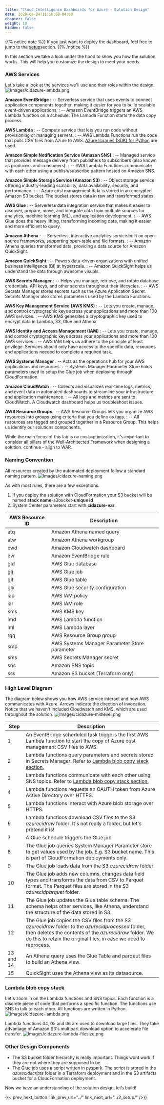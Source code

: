 ```yaml
---
title: "Cloud Intelligence Dashboards for Azure - Solution Design"
date: 2020-08-24T11:16:08-04:00
chapter: false
weight: 10
hidden: false
---
```


{{% notice note %}}
If you just want to deploy the dashboard, feel free to jump to the [setup](../2_setup/)section.
{{% /notice %}}

In this section we take a look under the hood to show you how the solution works. This will help you customize the design to meet your needs.

### AWS Services
Let's take a look at the services we'll use and their roles within the design.
![Images/cidazure-lambda.png](/Cost/300_Cloud_Intelligence_Dashboard_for_Azure/Images/cidazure-services.png)

**Amazon EventBridge**
: -- Serverless service that uses events to connect application components together, making it easier for you to build scalable event-driven applications.
: -- Amazon EventBridge triggers an AWS Lambda function on a schedule. The Lambda Function starts the data copy process.

**AWS Lambda** 
: -- Compute service that lets you run code without provisioning or managing servers.
: -- AWS Lambda Functions run the code that pulls CSV files from Azure to AWS. [Azure libraries (SDK) for Python](https://learn.microsoft.com/en-us/azure/developer/python/sdk/azure-sdk-overview) are used.

**Amazon Simple Notification Service (Amazon SNS)**
: -- Managed service that provides message delivery from publishers to subscribers (also known as producers and consumers).
: -- AWS Lambda Functions communicate with each other using a publish/subscribe pattern hosted on Amazon SNS.

**Amazon Simple Storage Service (Amazon S3)**
: -- Object storage service offering industry-leading scalability, data availability, security, and performance.
: -- Azure cost management data is stored in an encrypted Amazon S3 bucket. The bucket stores data in raw and transformed states.

**AWS Glue**
: -- Serverless data integration service that makes it easier to discover, prepare, move, and integrate data from multiple sources for analytics, machine learning (ML), and application development.
: -- AWS Glue does the heavy lifting, transforming incoming data, making it easier and more efficient to query.

**Amazon Athena**
: -- Serverless, interactive analytics service built on open-source frameworks, supporting open-table and file formats.
: -- Amazon Athena queries transformed data, providing a data source for Amazon QuickSight.

**Amazon QuickSight**
: -- Powers data-driven organizations with unified business intelligence (BI) at hyperscale.
: -- Amazon QuickSight helps us understand the data through awesome visuals.

**AWS Secrets Manager**
: -- Helps you manage, retrieve, and rotate database credentials, API keys, and other secrets throughout their lifecycles.
: -- AWS Secrets Manager stores secrets such as the Azure Application Secret. Secrets Manager also stores parameters used by the Lambda Functions.

**AWS Key Management Service (AWS KMS)**
: -- Lets you create, manage, and control cryptographic keys across your applications and more than 100 AWS services.
: -- AWS KMS generates a cryptographic key used to encrypt data in Lambda, S3, Glue and Athena.

**AWS Identity and Access Management (IAM)**
: -- Lets you create, manage, and control cryptographic keys across your applications and more than 100 AWS services.
: -- AWS IAM helps us adhere to the principle of least privilege. Services should only have access to the specific data, resources and applications needed to complete a required task.

**AWS Systems Manager**
: -- Acts as the operations hub for your AWS applications and resources.
: -- Systems Manager Parameter Store holds parameters used to setup the Glue job when deploying through CloudFormation.

**Amazon CloudWatch**
: -- Collects and visualizes real-time logs, metrics, and event data in automated dashboards to streamline your infrastructure and application maintenance.
: -- All logs and metrics are sent to CloudWatch. A Cloudwatch dashboard helps us troubleshoot issues.

**AWS Resource Groups**
: -- AWS Resource Groups lets you organize AWS resources into groups using criteria that you define as tags.
: -- All resources are tagged and grouped together in a Resource Group. This helps us identify our solutions components.

While the main focus of this lab is on cost optimization, it's important to consider all pillars of the Well-Architected Framework when designing a solution. 
continue - align to WAR.

### Naming Convention

All resources created by the automated deployment follow a standard naming pattern. 
![Images/cidazure-naming.png](/Cost/300_Cloud_Intelligence_Dashboard_for_Azure/Images/cidazure-naming.png?width=1000px)

As with most rules, there are a few exceptions.

1. If you deploy the solution with CloudFormation your S3 bucket will be named **stack name**-s3bucket-**unique id**
2. System Center parameters start with **cidazure-var**.

|AWS Resource ID|Description|
|-|-|
|atq|Amazon Athena named query|
|atw|Amazon Athena workgroup|
|cwd|Amazon Cloudwatch dashboard|
|evr|Amazon EventBridge rule |
|gld|AWS Glue database|
|glj|AWS Glue job|
|glt|AWS Glue table|
|glx|AWS Glue security configuration|
|iap|AWS IAM policy|
|iar|AWS IAM role|
|kms|AWS KMS key|
|lmd|AWS Lambda function|
|lml|AWS Lambda layer|
|rgg|AWS Resource Group group|
|smp|AWS Systems Manager Parameter Store parameter|
|sms|AWS Secrets Manager secret |
|sns|Amazon SNS topic|
|sss|Amazon S3 bucket (Terraform only)|

### High Level Diagram

The diagram below shows you how AWS service interact and how AWS communicates with Azure. Arrows indicate the direction of invocation. Notice that we haven't included Cloudwatch and KMS, which are used throughout the solution.
![Images/cidazure-midlevel.png](/Cost/300_Cloud_Intelligence_Dashboard_for_Azure/Images/cidazure-midlevel.png)

|Step|Description|
|-|-|
|1|An EventBridge scheduled task triggers the first AWS Lambda function to start the copy of Azure cost management CSV files to AWS.|
|2|Lambda functions query parameters and secrets stored in Secrets Manager. Refer to [Lambda blob copy stack section.](#lambda-blob-copy-stack)|
|3|Lambda functions communicate with each other using SNS topics. Refer to [Lambda blob copy stack section.](#lambda-blob-copy-stack)|
|4|Lambda functions requests an OAUTH token from Azure Active Directory over HTTPS.|
|5|Lambda functions interact with Azure blob storage over HTTPS.|
|6|Lambda functions download CSV files to the S3 *azurecidraw* folder. It's not really a folder, but let's pretend it is!|
|7|A Glue schedule triggers the Glue job|
|8|The Glue job queries System Manager Parameter store to get values used by the job. E.g. S3 bucket name. This is part of CloudFormation deployments only.|
|9|The Glue job loads data from the S3 *azurecidraw* folder.|
|10|The Glue job adds new columns, changes data field types and transforms the data from CSV to Parquet format. The Parquet files are stored in the S3 *azurecidparquet* folder.|
|11|The Glue job updates the Glue table schema. The schema helps other services, like Athena, understand the structure of the data stored in S3.|
|12|The Glue job copies the CSV files from the S3 *azurecidraw* folder to the *azurecidprocessed* folder, then deletes the contents of the *azurecidraw* folder. We do this to retain the original files, in case we need to reprocess.|
|13 and 14|An Athena query uses the Glue Table and parqeut files to build an Athena view.|
|15|QuickSight uses the Athena view as its datasource.|

### Lambda blob copy stack 

Let's zoom in on the Lambda functions and SNS topics. Each function is a discrete piece of code that performs a specific function. The functions use SNS to talk to each other. All functions are written in Python.
![Images/cidazure-lambda.png](/Cost/300_Cloud_Intelligence_Dashboard_for_Azure/Images/cidazure-lambda.png)

Lambda functions 04, 05 and 06 are used to download large files. They take advantage of Amazon S3's multipart download option to accelerate file transfer.
![Images/cidazure-lambda-filesize.png](/Cost/300_Cloud_Intelligence_Dashboard_for_Azure/Images/cidazure-lambda-filesize.png)

### Other Design Components

* The S3 bucket folder hierarchy is really important. Things wont work if they are not where they are supposed to be. 
* The Glue job uses a script written in pyspark. The script is stored in the *azurecidscripts* folder in a Terraform deployment and in the S3 artifacts bucket for a CloudFormation deployment.

Now we have an understanding of the solution design, let’s build!

{{< prev_next_button link_prev_url="../" link_next_url="../2_setup/" />}}